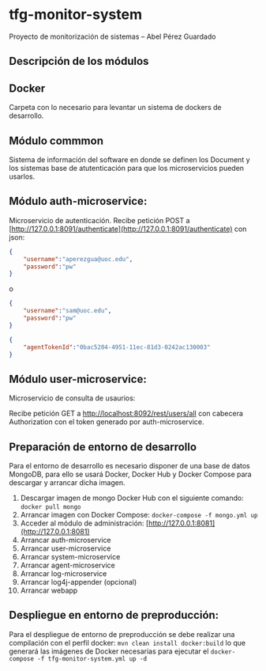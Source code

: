 # tfg-monitor-system
Proyecto de monitorización de sistemas – Abel Pérez Guardado

## Descripción de los módulos

## Docker
Carpeta con lo necesario para levantar un sistema de dockers de desarrollo.

## Módulo commmon
Sistema de información del software en donde se definen los Document y los sistemas base de atutenticación para que los
microservicios pueden usarlos.

## Módulo auth-microservice:
Microservicio de autenticación.
Recibe petición POST a [http://127.0.0.1:8091/authenticate](http://127.0.0.1:8091/authenticate) con json:

```json
{
    "username":"aperezgua@uoc.edu",
    "password":"pw"
}
```

o

```json
{
    "username":"sam@uoc.edu",
    "password":"pw"
}
```

```json
{
    "agentTokenId":"0bac5204-4951-11ec-81d3-0242ac130003"
}
```

## Módulo user-microservice:
Microservicio de consulta de usaurios:

Recibe petición GET a  [http://localhost:8092/rest/users/all](http://localhost:8092/rest/users/all) con cabecera Authorization con el token generado por auth-microservice.

## Preparación de entorno de desarrollo
Para el entorno de desarrollo es necesario disponer de una base de datos MongoDB, para ello se usará Docker, Docker Hub y
Docker Compose para descargar y arrancar dicha imagen. 

1. Descargar imagen de mongo Docker Hub con el siguiente comando: `docker pull mongo` 
2. Arrancar imagen con Docker Compose: `docker-compose -f mongo.yml up`
3. Acceder al módulo de administración: [http://127.0.0.1:8081](http://127.0.0.1:8081)
4. Arrancar auth-microservice
5. Arrancar user-microservice
6. Arrancar system-microservice
7. Arrancar agent-microservice
8. Arrancar log-microservice
9. Arrancar log4j-appender (opcional)
10. Arrancar webapp

## Despliegue en entorno de preproducción:
Para el despliegue de entorno de preproducción se debe realizar una compilación con el perfil docker: `mvn clean install docker:build` 
lo que generará las imágenes de Docker necesarias para ejecutar el `docker-compose -f tfg-monitor-system.yml up -d`


